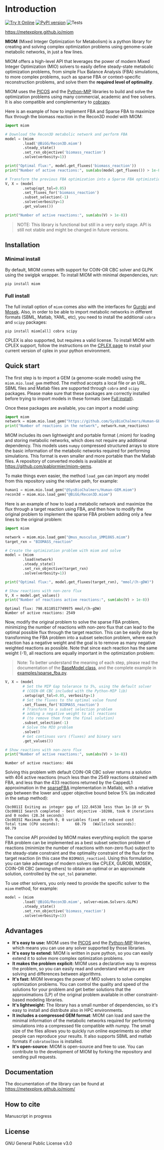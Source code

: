 # Introduction
[![Try It Online](https://colab.research.google.com/assets/colab-badge.svg)](https://colab.research.google.com/drive/1JAOEHLlRCW8GziIpBqkFwJL2ha3OEOWJ?usp=sharing)
[![PyPI version](https://badge.fury.io/py/miom.svg)](https://badge.fury.io/py/miom)
![Tests](https://github.com/metexplore/miom/actions/workflows/unit-tests.yml/badge.svg)

https://metexplore.github.io/miom

__MIOM__ (Mixed Integer Optimization for Metabolism) is a python library for creating and solving complex optimization problems using genome-scale metabolic networks, in just a few lines. 

MIOM offers a high-level API that leverages the power of modern Mixed Integer Optimization (MIO) solvers to easily define steady-state metabolic optimization problems, from simple Flux Balance Analysis (FBA) simulations, to more complex problems, such as sparse FBA or context-specific reconstruction problems, and solve them the __required level of optimality__.

MIOM uses the [PICOS](https://picos-api.gitlab.io/picos/) and the [Python-MIP](https://www.python-mip.com/) libraries to build and solve the optimization problems using many commercial, academic and free solvers. It is also compatible and complementary to [cobrapy](https://opencobra.github.io/cobrapy/).

Here is an example of how to implement FBA and Sparse FBA to maximize flux through the biomass reaction in the Recon3D model with MIOM:

```python
import miom

# Download the Recon3D metabolic network and perform FBA
model = (miom
        .load('@BiGG/Recon3D.miom')
        .steady_state()
        .set_rxn_objective('biomass_reaction')
        .solve(verbosity=1))

print("Optimal flux:", model.get_fluxes('biomass_reaction'))
print("Number of active reactions:", sum(abs(model.get_fluxes()) > 1e-8))

# Transform the previous FBA optimization into a Sparse FBA optimization:
V, X = (model
        .setup(opt_tol=0.05)
        .set_fluxes_for('biomass_reaction')
        .subset_selection(-1)
        .solve(verbosity=1)
        .get_values())

print("Number of active reactions:", sum(abs(V) > 1e-8))
```

> NOTE: This library is functional but still in a very early stage. API is still not stable and might be changed in future versions.

## Installation

### Minimal install

By default, MIOM comes with support for COIN-OR CBC solver and GLPK using the swiglpk wrapper. To install MIOM with minimal dependencies, run:

```
pip install miom
```

### Full install

The full install option of `miom` comes also with the interfaces for [Gurobi](https://www.gurobi.com/downloads) and [Mosek](https://www.mosek.com/downloads/). Also, in order to be able to import metabolic networks in different formats (SBML, Matlab, YAML, etc), you need to install the additional `cobra` and `scipy` packages:

```
pip install miom[all] cobra scipy
```

CPLEX is also supported, but requires a valid license. To install MIOM with CPLEX support, follow the instructions on the [CPLEX page](https://www.ibm.com/docs/en/icos/12.8.0.0?topic=cplex-setting-up-python-api) to install your current version of cplex in your python environment.


## Quick start

The first step is to import a GEM (a genome-scale model) using the `miom.mio.load_gem` method. The method accepts a local file or an URL. SBML files and Matlab files are supported through `cobra` and `scipy` packages. Please make sure that these packages are correctly installed before trying to import models in these formats (see [Full install](#full-install)).

Once these packages are available, you can import a model using:

```python
import miom
network = miom.mio.load_gem("https://github.com/SysBioChalmers/Human-GEM/raw/main/model/Human-GEM.mat")
print("Number of reactions in the network", network.num_reactions)
```

MIOM includes its own lightweight and portable format (.miom) for loading and storing metabolic networks, which does not require any additional dependency. This models uses `numpy` compressed structured arrays to store the basic information of the metabolic networks required for performing simulations. This format is even smaller and more portable than the Matlab files. A repository of converted models is available at https://github.com/pablormier/miom-gems.

To make things even easier, the method `load_gem` can import any model from this repository using the relative path, for example:

```python
human1 = miom.mio.load_gem("@SysBioChalmers/Human-GEM.miom")
recon3d = miom.mio.load_gem("@BiGG/Recon3D.miom")
```

Here is an example of how to load a metabolic network and maximize the flux through a target reaction using FBA, and then how to modify the original problem to implement the sparse FBA problem adding only a few lines to the original problem:

```python
import miom

network = miom.mio.load_gem("@mus_musculus_iMM1865.miom")
target_rxn = "BIOMASS_reaction"

# Create the optimization problem with miom and solve
model = (miom
        .load(network)
        .steady_state()
        .set_rxn_objective(target_rxn)
        .solve(verbosity=1))

print("Optimal flux:", model.get_fluxes(target_rxn), "mmol/(h·gDW)")

# Show reactions with non-zero flux
V, X = model.get_values()
print("Number of reactions active reactions:", sum(abs(V) > 1e-8))
```

```
Optimal flux: 798.8110517749975 mmol/(h·gDW)
Number of active reactions: 2549
```

Now, modify the original problem to solve the sparse FBA problem, minimizing the number of reactions with non-zero flux that can lead to the optimal possible flux through the target reaction. This can be easily done by transforming the FBA problem into a subset selection problem, where each reaction has a negative weight and the goal is to remove as many negative weighted reactions as possible. Note that since each reaction has the same weight (-1), all reactions are equally important in the optimization problem:

> Note: To better understand the meaning of each step, please read the documentation of the [BaseModel class](https://metexplore.github.io/miom/references/miom/#miom.miom.BaseModel), and the complete example in [examples/sparse_fba.py](https://metexplore.github.io/miom/examples/sparse_fba).    
   

```python
V, X = (model
        # Set the MIP Gap tolerance to 5%, using the default solver
        # (COIN-OR CBC included with the Python-MIP lib)
        .setup(opt_tol=0.05, verbosity=1)
        # Set the fluxes to the optimal value found
        .set_fluxes_for('BIOMASS_reaction')
        # Transform to a subset selection problem
        # adding a negative weight to all reactions
        # (to remove them from the final solution)
        .subset_selection(-1)
        # Solve the MIO problem
        .solve()
        # Get continuos vars (fluxes) and binary vars
        .get_values())

# Show reactions with non-zero flux
print("Number of active reactions:", sum(abs(V) > 1e-8))
```

```
Number of active reactions: 404
```

Solving this problem with default COIN-OR CBC solver returns a solution with 404 active reactions (much less than the 2549 reactions obtained with FBA, and less than the 433 reactions returned by the CappedL1 approximation in the [sparseFBA](https://opencobra.github.io/cobratoolbox/stable/modules/analysis/sparseFBA/index.html) implementation in Matlab), with a relative gap between the lower and upper objective bound below 5% (as indicated in the setup method):

```
Cbc0011I Exiting as integer gap of 122.04538 less than 1e-10 or 5%
Cbc0001I Search completed - best objective -10208, took 0 iterations and 0 nodes (28.34 seconds)
Cbc0035I Maximum depth 0, 0 variables fixed on reduced cost
Total time (CPU seconds):       60.79   (Wallclock seconds):       60.79
```

The concise API provided by MIOM makes everything explicit: the sparse FBA problem can be implemented as a best subset selection problem of reactions (minimize the number of reactions with non-zero flux) subject to the steady-state constraint and the optimality constraint of the flux for the target reaction (in this case the `BIOMASS_reaction`). Using this formulation, you can take advantage of modern solvers like CPLEX, GUROBI, MOSEK, COIN-OR CBC (among others) to obtain an optimal or an approximate solution, controlled by the `opt_tol` parameter.

To use other solvers, you only need to provide the specific solver to the `miom` method, for example:

```python
model = (miom
        .load('@BiGG/Recon3D.miom', solver=miom.Solvers.GLPK)
        .steady_state()
        .set_rxn_objective('biomass_reaction')
        .solve(verbosity=1))
```

## Advantages

* __It's easy to use:__ MIOM uses the [PICOS](https://picos-api.gitlab.io/picos/) and the [Python-MIP](https://www.python-mip.com/) libraries, which means you can use any solver supported by those libraries.
* __It's easy to extend:__ MIOM is written in pure python, so you can easily extend it to solve more complex optimization problems.
* __It makes the problem explicit:__ MIOM uses a declarative way to express the problem, so you can easily read and understand what you are solving and differences between algorithms.
* __It's fast:__ MIOM leverages the power of MIO solvers to solve complex optimization problems. You can control the quality and speed of the solutions for your problem and get better solutions that the approximations (LP) of the original problem available in other constraint-based modeling libraries.
* __It's lightweight:__ The library has a small number of dependencies, so it's easy to install and distribute also in HPC environments.
* __It includes a compressed GEM format__: MIOM can load and save the minimal information of the metabolic networks required for performing simulations into a compressed file compatible with numpy. The small size of the files allows you to quickly run online experiments so other people can reproduce your results. It also supports SBML and matlab formats if `cobratoolbox` is installed.
* __It's open-source:__ MIOM is open-source and free to use. You can contribute to the development of MIOM by forking the repository and sending pull requests.

## Documentation

The documentation of the library can be found at https://metexplore.github.io/miom/

## How to cite

Manuscript in progress

## License

GNU General Public License v3.0
